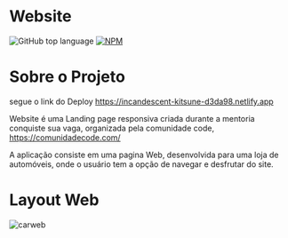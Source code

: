 # Website
![GitHub top language](https://img.shields.io/github/languages/top/rivalucena/website)
[![NPM](https://img.shields.io/npm/l/website)](https://github.com/Rivalucena/website/blob/main/LICENCE)

# Sobre o Projeto

segue o link do Deploy https://incandescent-kitsune-d3da98.netlify.app

Website é uma Landing page responsiva criada durante a mentoria conquiste sua vaga, organizada pela comunidade code, https://comunidadecode.com/

A aplicação consiste em uma pagina Web, desenvolvida para uma loja de automóveis, onde o usuário tem a opção de navegar e desfrutar do site.

# Layout Web
![carweb](https://user-images.githubusercontent.com/108073449/228089014-25f0b93d-905e-4dbf-9b58-84d7bcf18351.jpeg)
